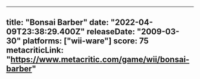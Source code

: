 
---
title: "Bonsai Barber"
date: "2022-04-09T23:38:29.400Z"
releaseDate: "2009-03-30"
platforms: ["wii-ware"]
score: 75
metacriticLink: "https://www.metacritic.com/game/wii/bonsai-barber"
---
